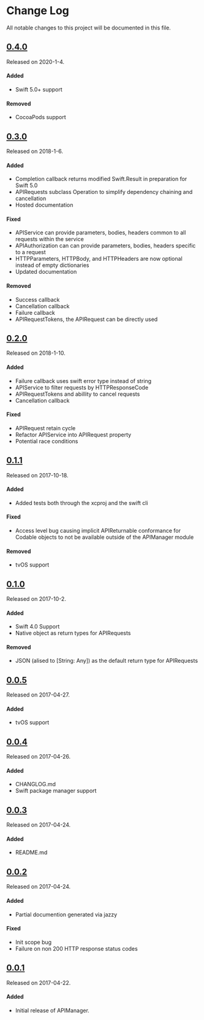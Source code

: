 # Change Log
All notable changes to this project will be documented in this file.

## [0.4.0](https://github.com/rauhul/api-manager/releases/tag/0.4.0)
Released on 2020-1-4.

#### Added
- Swift 5.0+ support

#### Removed
- CocoaPods support


## [0.3.0](https://github.com/rauhul/api-manager/releases/tag/0.3.0)
Released on 2018-1-6.

#### Added
- Completion callback returns modified Swift.Result in preparation for Swift 5.0
- APIRequests subclass Operation to simplify dependency chaining and cancellation
- Hosted documentation

#### Fixed
- APIService can provide parameters, bodies, headers common to all requests within the service
- APIAuthorization can can provide parameters, bodies, headers specific to a request
- HTTPParameters, HTTPBody, and HTTPHeaders are now optional instead of empty dictionaries
- Updated documentation

#### Removed
- Success callback
- Cancellation callback
- Failure callback
- APIRequestTokens, the APIRequest can be directly used


## [0.2.0](https://github.com/rauhul/api-manager/releases/tag/0.2.0)
Released on 2018-1-10.

#### Added
- Failure callback uses swift error type instead of string
- APIService to filter requests by HTTPResponseCode
- APIRequestTokens and abillity to cancel requests
- Cancellation callback

#### Fixed
- APIRequest retain cycle
- Refactor APIService into APIRequest property
- Potential race conditions

## [0.1.1](https://github.com/rauhul/api-manager/releases/tag/0.1.1)
Released on 2017-10-18.

#### Added
- Added tests both through the xcproj and the swift cli

#### Fixed
- Access level bug causing implicit APIReturnable conformance for Codable objects to not be available outside of the APIManager module

#### Removed
- tvOS support

## [0.1.0](https://github.com/rauhul/api-manager/releases/tag/0.1.0)
Released on 2017-10-2.

#### Added
- Swift 4.0 Support
- Native object as return types for APIRequests

#### Removed
- JSON (alised to [String: Any]) as the default return type for APIRequests

## [0.0.5](https://github.com/rauhul/api-manager/releases/tag/0.0.5)
Released on 2017-04-27.

#### Added
- tvOS support

## [0.0.4](https://github.com/rauhul/api-manager/releases/tag/0.0.4)
Released on 2017-04-26.

#### Added
- CHANGLOG.md
- Swift package manager support

## [0.0.3](https://github.com/rauhul/api-manager/releases/tag/0.0.3)
Released on 2017-04-24.

#### Added
- README.md

## [0.0.2](https://github.com/rauhul/api-manager/releases/tag/0.0.2)
Released on 2017-04-24.

#### Added
- Partial documention generated via jazzy

#### Fixed
- Init scope bug
- Failure on non 200 HTTP response status codes

## [0.0.1](https://github.com/rauhul/api-manager/releases/tag/0.0.1)
Released on 2017-04-22.

#### Added
- Initial release of APIManager.
